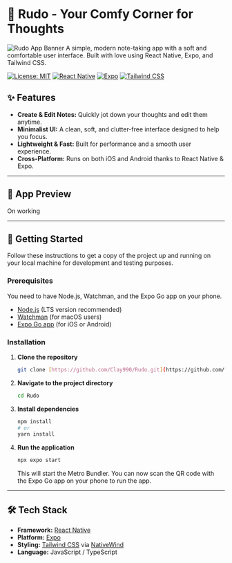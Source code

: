 # 📝 Rudo - Your Comfy Corner for Thoughts

![Rudo App Banner](https://raw.githubusercontent.com/Clay990/Rudo/main/assets/rudo-banner.png) A simple, modern note-taking app with a soft and comfortable user interface. Built with love using React Native, Expo, and Tailwind CSS.

[![License: MIT](https://img.shields.io/badge/License-MIT-yellow.svg)](https://opensource.org/licenses/MIT)
[![React Native](https://img.shields.io/badge/React_Native-20232A?style=for-the-badge&logo=react&logoColor=61DAFB)](https://reactnative.dev/)
[![Expo](https://img.shields.io/badge/Expo-000020?style=for-the-badge&logo=expo&logoColor=white)](https://expo.dev/)
[![Tailwind CSS](https://img.shields.io/badge/Tailwind_CSS-38B2AC?style=for-the-badge&logo=tailwind-css&logoColor=white)](https://tailwindcss.com/)


## ✨ Features

-   **Create & Edit Notes:** Quickly jot down your thoughts and edit them anytime.
-   **Minimalist UI:** A clean, soft, and clutter-free interface designed to help you focus.
-   **Lightweight & Fast:** Built for performance and a smooth user experience.
-   **Cross-Platform:** Runs on both iOS and Android thanks to React Native & Expo.

---

## 📱 App Preview

On working
<!-- <p align="center">
  <img src="https://via.placeholder.com/250x500.png?text=Home+Screen" alt="Home Screen" hspace="10">
  <img src="https://via.placeholder.com/250x500.png?text=Note+Screen" alt="Note Screen" hspace="10">
</p> -->

---

## 🚀 Getting Started

Follow these instructions to get a copy of the project up and running on your local machine for development and testing purposes.

### Prerequisites

You need to have Node.js, Watchman, and the Expo Go app on your phone.

-   [Node.js](https://nodejs.org/en/) (LTS version recommended)
-   [Watchman](https://facebook.github.io/watchman/docs/install/) (for macOS users)
-   [Expo Go app](https://expo.dev/client) (for iOS or Android)

### Installation

1.  **Clone the repository**
    ```sh
    git clone [https://github.com/Clay990/Rudo.git](https://github.com/Clay990/Rudo.git)
    ```

2.  **Navigate to the project directory**
    ```sh
    cd Rudo
    ```

3.  **Install dependencies**
    ```sh
    npm install
    # or
    yarn install
    ```

4.  **Run the application**
    ```sh
    npx expo start
    ```
    This will start the Metro Bundler. You can now scan the QR code with the Expo Go app on your phone to run the app.

---

## 🛠️ Tech Stack

-   **Framework:** [React Native](https://reactnative.dev/)
-   **Platform:** [Expo](https://expo.dev/)
-   **Styling:** [Tailwind CSS](https://tailwindcss.com/) via [NativeWind](https://www.nativewind.dev/)
-   **Language:** JavaScript / TypeScript

